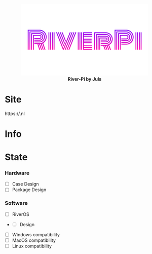 <p align="center">
<img src="img/river-pi-half.png" width="400">
  <br>
  <strong>River-Pi by Juls</strong>
</p>

# Site

https://.nl

# Info

 

# State

### Hardware
- [ ] Case Design
- [ ] Package Design

### Software
- [ ] RiverOS 

- - [ ] Design 

- [ ] Windows compatibility 
- [ ] MacOS compatibility 
- [ ] Linux compatibility 
